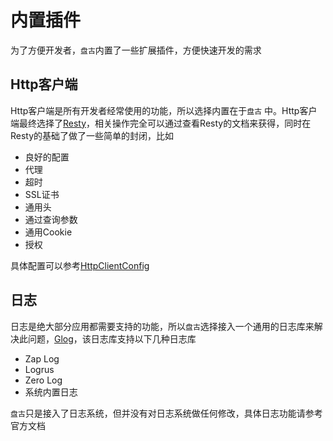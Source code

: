 # 内置插件

为了方便开发者，`盘古`内置了一些扩展插件，方便快速开发的需求

## Http客户端

Http客户端是所有开发者经常使用的功能，所以选择内置在于`盘古`
中。Http客户端最终选择了[Resty](https://github.com/go-resty/resty)，相关操作完全可以通过查看Resty的文档来获得，同时在Resty的基础了做了一些简单的封闭，比如

- 良好的配置
- 代理
- 超时
- SSL证书
- 通用头
- 通过查询参数
- 通用Cookie
- 授权

具体配置可以参考[HttpClientConfig](https://github.com/storezhang/gox/blob/master/http_client.go)

## 日志

日志是绝大部分应用都需要支持的功能，所以`盘古`选择接入一个通用的日志库来解决此问题，[Glog](https://github.com/storezhang/glog)，该日志库支持以下几种日志库

- Zap Log
- Logrus
- Zero Log
- 系统内置日志

`盘古`只是接入了日志系统，但并没有对日志系统做任何修改，具体日志功能请参考官方文档
